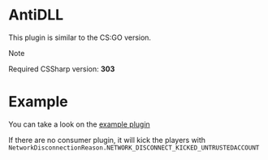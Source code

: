 # AntiDLL

This plugin is similar to the CS:GO version.

> [!NOTE]  
> Required CSSharp version: **303**

# Example

You can take a look on the [example plugin](https://github.com/KillStr3aK/CS2-AntiDLL/src/AntiDLL.Example)

If there are no consumer plugin, it will kick the players with `NetworkDisconnectionReason.NETWORK_DISCONNECT_KICKED_UNTRUSTEDACCOUNT`
